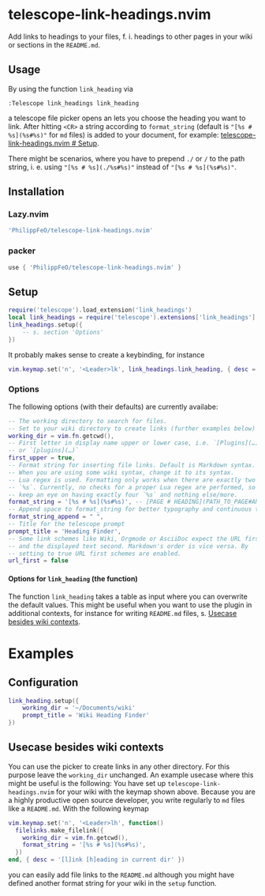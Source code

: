 # telescope-link-headings.nvim
Add links to headings to your files, f. i. headings to other pages in your wiki or sections in the `README.md`.

## Usage
By using the function `link_heading` via
```vim
:Telescope link_headings link_heading
```
a telescope file picker opens an lets you choose the heading you want to link. After hitting `<CR>` a string according to `format_string` (default is `"[%s # %s](%s#%s)"` for `md` files) is added to your document, for example: [telescope-link-headings.nvim # Setup](./README.md#setup).

There might be scenarios, where you have to prepend `./` or `/` to the path string, i. e. using `"[%s # %s](./%s#%s)"` instead of `"[%s # %s](%s#%s)"`.

## Installation
### Lazy.nvim
```lua
'PhilippFeO/telescope-link-headings.nvim'
```
### packer
```lua
use { 'PhilippFeO/telescope-link-headings.nvim' }
```

## Setup
```lua
require('telescope').load_extension('link_headings')
local link_headings = require('telescope').extensions['link_headings']
link_headings.setup({
    -- s. section 'Options'
})
```
It probably makes sense to create a keybinding, for instance
```lua
vim.keymap.set('n', '<Leader>lk', link_headings.link_heading, { desc = 'Link heading' })
```

### Options
The following options (with their defaults) are currently availabe:
```lua
-- The working directory to search for files.
-- Set to your wiki directory to create links (further examples below)
working_dir = vim.fn.getcwd(),
-- First letter in display name upper or lower case, i.e. `[Plugins](…)`
-- or `[plugins](…)`
first_upper = true,
-- Format string for inserting file links. Default is Markdown syntax.
-- When you are using some wiki syntax, change it to its syntax.
-- Lua regex is used. Formatting only works when there are exactly two
-- `%s`. Currently, no checks for a proper Lua regex are performed, so
-- keep an eye on having exactly four `%s` and nothing else/more.
format_string = '[%s # %s](%s#%s)', -- [PAGE # HEADING](PATH_TO_PAGE#ANCHOR)
-- Append space to format_string for better typography and continuous typing
format_string_append = " ",
-- Title for the telescope prompt
prompt_title = 'Heading Finder',
-- Some link schemes like Wiki, Orgmode or AsciiDoc expect the URL first
-- and the displayed text second. Markdown's order is vice versa. By
-- setting to true URL first schemes are enabled.
url_first = false
```

#### Options for `link_heading` (the function)
The function `link_heading` takes a table as input where you can overwrite the default values. This might be useful when you want to use the plugin in additional contexts, for instance for writing `README.md` files, s. [Usecase besides wiki contexts](#usecase-besides-wiki-contexts).

# Examples
## Configuration
```lua
link_heading.setup({
    working_dir = '~/Documents/wiki'
    prompt_title = 'Wiki Heading Finder' 
})
```

## Usecase besides wiki contexts
You can use the picker to create links in any other directory. For this purpose leave the `working_dir` unchanged. An example usecase where this might be useful is the following: You have set up `telescope-link-headings.nvim` for your wiki with the keymap shown above. Because you are a highly productive open source developer, you write regularly to `md` files like a `README.md`. With the following keymap
```lua
vim.keymap.set('n', '<Leader>lh', function()
  filelinks.make_filelink({
    working_dir = vim.fn.getcwd(),
    format_string = '[%s # %s](%s#%s)',
  })
end, { desc = '[l]ink [h]eading in current dir' })
```
you can easily add file links to the `README.md` although you might have defined another format string for your wiki in the `setup` function.
